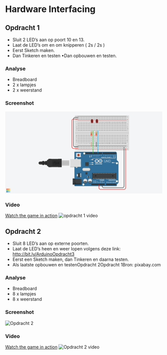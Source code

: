 # Hardware Interfacing
## Opdracht 1
- Sluit 2 LED’s aan op poort 10 en 13.
- Laat de LED’s om en om knipperen ( 2s / 2s ) 
- Eerst  Sketch maken.
- Dan Tinkeren en testen •Dan opbouwen en testen.

### Analyse
- Breadboard
- 2 x lampjes
- 2 x weerstand

### Screenshot
![Opdracht 1](images/HI_Opdracht1.png)

### Video
[Watch the game in action](https://your-link-to-video.com)
![opdracht 1 video]()

## Opdracht 2
- Sluit 8 LED’s aan op externe poorten.
- Laat de LED’s heen en weer lopen volgens deze link: http://bit.ly/ArduinoOpdracht3
- Eerst een Sketch maken, dan Tinkeren en daarna testen.
- Als laatste opbouwen en testenOpdracht 2Opdracht 1Bron: pixabay.com

### Analyse
- Breadboard
- 8 x lampjes
- 8 x weerstand

### Screenshot
![Opdracht 2](images/HI_Opdraht2.png)

### Video
[Watch the game in action](https://your-link-to-video.com)
![Opdracht 2 video]()
